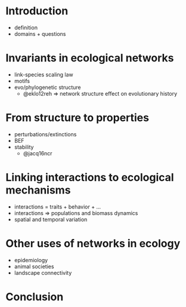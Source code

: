 # Introduction

- definition
- domains + questions

# Invariants in ecological networks

- link-species scaling law
- motifs
- evo/phylogenetic structure
    - @eklo12reh => network structure effect on evolutionary history

# From structure to properties

- perturbations/extinctions
- BEF
- stability
    - @jacq16ncr

# Linking interactions to ecological mechanisms

- interactions = traits + behavior + ...
- interactions => populations and biomass dynamics
- spatial and temporal variation

# Other uses of networks in ecology

- epidemiology
- animal societies
- landscape connectivity

# Conclusion
